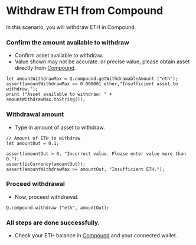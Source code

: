 ```meta-Currency
```

# Withdraw ETH from Compound

In this scenario, you will withdraw ETH in Compound.

### Confirm the amount available to withdraw

- Confirm asset available to withdraw.
- Value shown may not be accurate. or precise value, please obtain asset directly from [Compound](https://app.compound.finance/).

```output-Dynamic
let amountWithdrawMax = Q.compound.getWithdrawableAmount ("eth");
assert(amountWithdrawMax >= 0.000001 ether,"Insufficient asset to withdraw.");
print ("Asset available to withdraw: " + amountWithdrawMax.toString());
```

### Withdrawal amount

- Type in amount of asset to withdraw.

```input ETH
// Amount of ETH to withdraw
let amountOut = 0.1;
```

```input-Verify
assert(amountOut > 0, "Incorrect value. Please enter value more than 0.");
assert(isCurrency(amountOut));
assert(amountWithdrawMax >= amountOut, "Insufficient ETH.");
```

### Proceed withdrawal

- Now, proceed withdrawal.

```taster
Q.compound.withdraw ("eth", amountOut);
```

### All steps are done successfully.

- Check your ETH balance in [Compound](https://app.compound.finance/) and your connected wallet.
